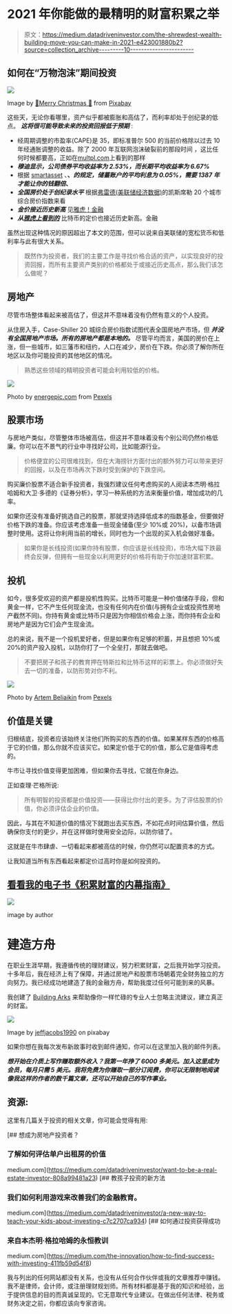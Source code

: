 # 2021 年你能做的最精明的财富积累之举

> 原文：<https://medium.datadriveninvestor.com/the-shrewdest-wealth-building-move-you-can-make-in-2021-e423001880b2?source=collection_archive---------10----------------------->

## 如何在“万物泡沫”期间投资

![](img/404a41c559ac55965aaa600913418beb.png)

Image by [🎄Merry Christmas 🎄](https://pixabay.com/users/alexas_fotos-686414/?utm_source=link-attribution&utm_medium=referral&utm_campaign=image&utm_content=3594979) from [Pixabay](https://pixabay.com/?utm_source=link-attribution&utm_medium=referral&utm_campaign=image&utm_content=3594979)

这些天，无论你看哪里，资产似乎都被膨胀和高估了，而利率却处于创纪录的低点。 ***这将很可能导致未来的投资回报低于预期*** :

*   经周期调整的市盈率(CAPE)是 35，即标准普尔 500 的当前价格除以过去 10 年经通胀调整的收益。除了 2000 年互联网泡沫破裂前的那段时间 ，这比任何时候都要高，正如在[multpl.com](https://www.multpl.com/shiller-pe)上看到的那样
*   ***穆迪显示，公司债券平均收益率为 2.53%，而长期平均收益率为 6.67%***
*   根据 [smartasset](https://smartasset.com/checking-account/average-savings-account-interest) 、**、*的规定，储蓄账户的平均利息为 0.05%，需要 1387 年才能让你的钱翻倍*、**
*   ***全国房价处于创纪录水平*** 根据[弗雷德(美联储经济数据)](https://fred.stlouisfed.org/series/SPCS20RSA)的凯斯席勒 20 个城市综合房价指数来看
*   ***金价接近历史新高*** 见[雅虎！金融](https://finance.yahoo.com/quote/GC%3DF?p=GC%3DF)
*   ***从[雅虎上看到的](https://finance.yahoo.com/quote/BTC-USD?p=BTC-USD)*** 比特币的定价也接近历史新高。金融

虽然出现这种情况的原因超出了本文的范围，但可以说来自美联储的宽松货币和低利率与此有很大关系。

> 既然作为投资者，我们的主要工作是寻找价格合适的资产，以实现良好的投资回报，而所有主要资产类别的价格都处于或接近历史高点，那么我们该怎么做呢？

## 房地产

尽管市场整体看起来被高估了，但这并不意味着没有仍然有意义的个人投资。

从住房入手，Case-Shiller 20 城综合房价指数试图代表全国房地产市场，但 ***并没有全国房地产市场。所有的房地产都是本地的。*** 尽管平均而言，美国的房价在上涨，但一些城市，如三藩市和纽约，人口在减少，房价在下跌。你必须了解你所在地区以及你可能投资的其他地区的情况。

> 熟悉这些领域的精明投资者可能会利用较低的价格。

![](img/023db5cc69eb71840dd6c8e3e1c03092.png)

Photo by [energepic.com](https://www.pexels.com/@energepic-com-27411?utm_content=attributionCopyText&utm_medium=referral&utm_source=pexels) from [Pexels](https://www.pexels.com/photo/blue-and-yellow-graph-on-stock-market-monitor-159888/?utm_content=attributionCopyText&utm_medium=referral&utm_source=pexels)

## 股票市场

与房地产类似，尽管整体市场被高估，但这并不意味着没有个别公司仍然价格低廉。你可以在不景气的行业中寻找好公司，比如能源行业。

> 价格便宜的公司很难找到，但在大海捞针方面付出的额外努力可以带来更好的回报，以及在市场再次下跌时受到保护的下跌空间。

购买廉价股票不适合新手投资者，我强烈建议任何考虑购买的人阅读本杰明·格拉哈姆和大卫·多德的《证券分析》，学习一种系统的方法来衡量价值，增加成功的几率。

如果你还没有准备好挑选自己的股票，那就坚持选择低成本的指数基金，但要做好价格下跌的准备。你应该考虑准备一些现金储备(至少 10%或 20%)，以备市场调整时使用。这将让你利用当前的增长，同时也为一个出现的买入机会做好准备。

> 如果你是长线投资(如果你持有股票，你应该是长线投资)，市场大幅下跌最终会反弹，但拥有一些现金以利用更好的价格将有助于你加速财富积累。

## 投机

如今，很多受欢迎的资产都是投机性购买。比特币可能是一种价值储存手段，但和黄金一样，它不产生任何现金流，也没有任何内在价值(与拥有企业或投资性房地产截然不同)。你持有黄金或比特币只是因为你相信价格会上涨，而你持有企业和房地产是因为它们会产生现金流。

总的来说，我不是一个投机爱好者，但是如果你有足够的积蓄，并且想把 10%或 20%的资产投入投机，以防你打了一个全垒打，那就去做吧。

> 不要把房子和孩子的教育押在特斯拉和比特币这样的彩票上。你必须做好失去一切的准备，以防形势对你不利。

![](img/afa92aa263c41793b49341e2a6c1aff6.png)

Photo by [Artem Beliaikin](https://www.pexels.com/@belart84?utm_content=attributionCopyText&utm_medium=referral&utm_source=pexels) from [Pexels](https://www.pexels.com/photo/clothes-on-sale-2292953/?utm_content=attributionCopyText&utm_medium=referral&utm_source=pexels)

## 价值是关键

归根结底，投资者应该始终关注他们所购买的东西的价值。如果某样东西的价格高于它的价值，那么你就不应该买它。如果定价低于它的价值，那么它是值得考虑的。

牛市让寻找价值变得更加困难，但如果你去寻找，它就在你身边。

正如查理·芒格所说:

> 所有明智的投资都是价值投资——获得比你付出的更多。为了评估股票的价值，你必须评估企业的价值。

因此，与其在不知道价值的情况下就跑出去买东西，不如花点时间估算价值，然后确保你支付的更少，并在这样做时使用安全边际，以防你错了。

这就是在牛市肆虐、一切看起来都被高估的时候，你仍然可以配置资本的方式。

让我知道当所有东西看起来都定价过高时你是如何投资的。

## [看看我的电子书《积累财富的内幕指南》](https://buildingarks.gumroad.com/l/mmrro)

![](img/8b428f7990a8b3d1f656e084ed92be4d.png)

image by author

# 建造方舟

在职业生涯早期，我遵循传统的理财建议，努力积累财富，之后我开始学习投资。十多年后，我在经济上有了保障，并通过房地产和股票市场朝着完全财务独立的方向努力。我已经成功地建造了我的金融方舟，帮助我度过任何可能到来的风暴。

我创建了 [Building Arks](https://buildingarks.medium.com/about-building-arks-fa2edcf2f584) 来帮助像你一样忙碌的专业人士忽略主流建议，建立真正的财富。

![](img/d5a47a96967c5d1cded508e4cc581416.png)

Image by [jeffjacobs1990](https://pixabay.com/users/jeffjacobs1990-7438739/) on pixabay

如果你想在我每次发布新故事时收到邮件通知，你可以在这里加入我的邮件列表。

***想开始在介质上写作赚取额外收入？我第一年挣了 6000 多美元。加入这里成为会员，每月只需 5 美元。我将免费为你赚取一部分订阅费，你可以无限制地阅读像我这样的作者的数千篇文章，还可以开始自己的写作事业。***

## 资源:

这里有几篇关于投资的相关文章，你可能会觉得有用:

[](https://medium.com/datadriveninvestor/want-to-be-a-real-estate-investor-808a99481a23) [## 想成为房地产投资者？

### 了解如何评估单户出租房的价值

medium.com](https://medium.com/datadriveninvestor/want-to-be-a-real-estate-investor-808a99481a23) [](https://medium.com/datadriveninvestor/a-new-way-to-teach-your-kids-about-investing-c7c2707ca934) [## 教孩子投资的新方法

### 我们如何利用游戏来改善我们的金融教育。

medium.com](https://medium.com/datadriveninvestor/a-new-way-to-teach-your-kids-about-investing-c7c2707ca934) [](https://medium.com/the-innovation/how-to-find-success-with-investing-411fb59d54f8) [## 如何通过投资获得成功

### 来自本杰明·格拉哈姆的永恒教训

medium.com](https://medium.com/the-innovation/how-to-find-success-with-investing-411fb59d54f8) 

我与列出的任何网站都没有关系，也没有从任何合作伙伴或我的文章推荐中赚钱。我不是律师，会计师，或注册理财规划师。所有材料都是基于我的知识和经验，出于提供信息的目的而真诚呈现的。它无意取代专业建议。在做出任何法律、税务或财务决定之前，你都应该向专家咨询。